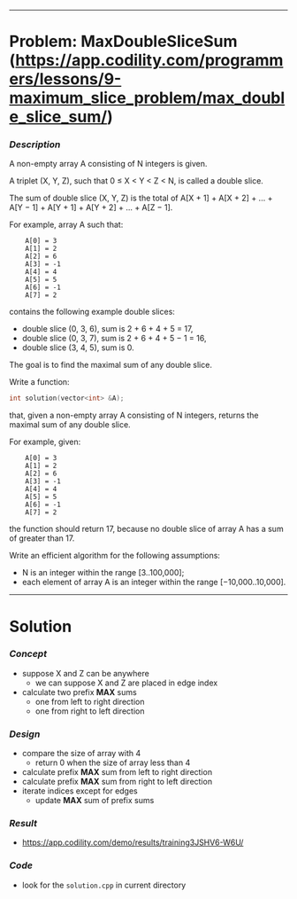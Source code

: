 
---

# Problem: MaxDoubleSliceSum (https://app.codility.com/programmers/lessons/9-maximum_slice_problem/max_double_slice_sum/)

### *Description*
A non-empty array A consisting of N integers is given.

A triplet (X, Y, Z), such that 0 ≤ X < Y < Z < N, is called a double slice.

The sum of double slice (X, Y, Z) is the total of A[X + 1] + A[X + 2] + ... + A[Y − 1] + A[Y + 1] + A[Y + 2] + ... + A[Z − 1].

For example, array A such that:

```
    A[0] = 3
    A[1] = 2
    A[2] = 6
    A[3] = -1
    A[4] = 4
    A[5] = 5
    A[6] = -1
    A[7] = 2
```

contains the following example double slices:

- double slice (0, 3, 6), sum is 2 + 6 + 4 + 5 = 17,
- double slice (0, 3, 7), sum is 2 + 6 + 4 + 5 − 1 = 16,
- double slice (3, 4, 5), sum is 0.

The goal is to find the maximal sum of any double slice.

Write a function:

```cpp
int solution(vector<int> &A);
```

that, given a non-empty array A consisting of N integers, returns the maximal sum of any double slice.

For example, given:

```
    A[0] = 3
    A[1] = 2
    A[2] = 6
    A[3] = -1
    A[4] = 4
    A[5] = 5
    A[6] = -1
    A[7] = 2
```

the function should return 17, because no double slice of array A has a sum of greater than 17.

Write an efficient algorithm for the following assumptions:

- N is an integer within the range [3..100,000];
- each element of array A is an integer within the range [−10,000..10,000].

---

# Solution

### *Concept*
- suppose X and Z can be anywhere
    - we can suppose X and Z are placed in edge index
- calculate two prefix **MAX** sums
    - one from left to right direction
    - one from right to left direction

### *Design*
- compare the size of array with 4
    - return 0 when the size of array less than 4
- calculate prefix **MAX** sum from left to right direction
- calculate prefix **MAX** sum from right to left direction
- iterate indices except for edges
    - update **MAX** sum of prefix sums

### *Result*
- https://app.codility.com/demo/results/training3JSHV6-W6U/

### *Code*
- look for the `solution.cpp` in current directory